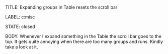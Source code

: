 TITLE:
Expanding groups in Table resets the scroll bar

LABEL:
c:misc

STATE:
closed

BODY:
Whenever I expand something in the Table the scroll bar goes to the top. It gets quite annoying when there are too many groups and runs. Kindly take a look at it.

